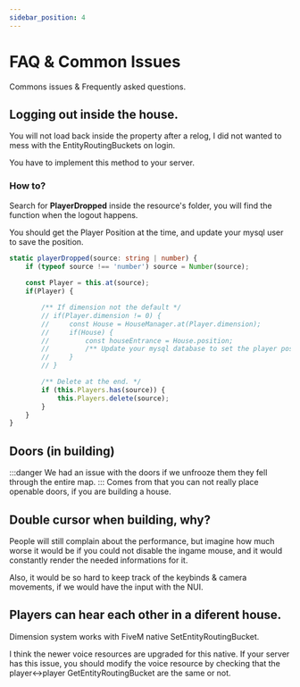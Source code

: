 ```yaml
---
sidebar_position: 4
---
```


# FAQ & Common Issues

Commons issues & Frequently asked questions.

## Logging out inside the house.
You will not load back inside the property after a relog, I did not wanted to mess with the EntityRoutingBuckets on login.

You have to implement this method to your server.

### How to?
Search for **PlayerDropped** inside the resource's folder, you will find the function when the logout happens.

You should get the Player Position at the time, and update your mysql user to save the position.

```typescript title="Example snippet"
static playerDropped(source: string | number) {
    if (typeof source !== 'number') source = Number(source);
    
    const Player = this.at(source);
    if(Player) {

        /** If dimension not the default */
        // if(Player.dimension != 0) {
        //     const House = HouseManager.at(Player.dimension);
        //     if(House) {
        //         const houseEntrance = House.position;
        //         /** Update your mysql database to set the player position at the house entrance when logout happens. */
        //     }
        // }

        /** Delete at the end. */
        if (this.Players.has(source)) {
            this.Players.delete(source);
        }
    }
}
```

## Doors (in building)
:::danger
We had an issue with the doors if we unfrooze them they fell through the entire map.
:::
Comes from that you can not really place openable doors, if you are building a house.

## Double cursor when building, why?
People will still complain about the performance, but imagine how much worse it would be if you could not disable the ingame mouse, and it would constantly render the needed informations for it.

Also, it would be so hard to keep track of the keybinds & camera movements, if we would have the input with the NUI.

## Players can hear each other in a diferent house.
Dimension system works with FiveM native SetEntityRoutingBucket.

I think the newer voice resources are upgraded for this native. If your server has this issue, you should modify the voice resource by checking that the player<->player GetEntityRoutingBucket are the same or not.